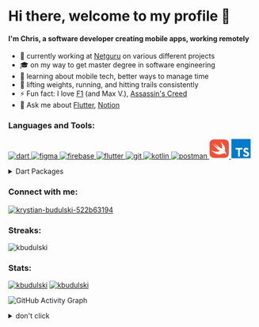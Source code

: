 # Hi there, welcome to my profile 👋

#### I'm Chris, a software developer creating mobile apps, working remotely

- 🔭 currently working at [Netguru](https://www.netguru.com) on various different projects
- 🎓 on my way to get master degree in software engineering
- 🌱 learning about mobile tech, better ways to manage time
- 🥏 lifting weights, running, and hitting trails consistently
- ⚡ Fun fact: I love [F1](https://f1tv.formula1.com/) (and Max V.), [Assassin's
Creed](https://www.ubisoft.com/en-gb/game/assassins-creed)
- 💬 Ask me about [Flutter](https://flutter.dev), [Notion](https://www.notion.so)

<h3 align="left">Languages and Tools:</h3>
<p align="left"> <a href="https://dart.dev" target="_blank" rel="noreferrer"> <img
            src="https://www.vectorlogo.zone/logos/dartlang/dartlang-icon.svg" alt="dart" width="40" height="40" /> </a>
    <a href="https://www.figma.com/" target="_blank" rel="noreferrer"> <img
            src="https://www.vectorlogo.zone/logos/figma/figma-icon.svg" alt="figma" width="40" height="40" /> </a> <a
        href="https://firebase.google.com/" target="_blank" rel="noreferrer"> <img
            src="https://www.vectorlogo.zone/logos/firebase/firebase-icon.svg" alt="firebase" width="40" height="40" />
    </a> <a href="https://flutter.dev" target="_blank" rel="noreferrer"> <img
            src="https://www.vectorlogo.zone/logos/flutterio/flutterio-icon.svg" alt="flutter" width="40" height="40" />
    </a> <a href="https://git-scm.com/" target="_blank" rel="noreferrer"> <img
            src="https://www.vectorlogo.zone/logos/git-scm/git-scm-icon.svg" alt="git" width="40" height="40" /> </a> <a
        href="https://kotlinlang.org" target="_blank" rel="noreferrer"> <img
            src="https://www.vectorlogo.zone/logos/kotlinlang/kotlinlang-icon.svg" alt="kotlin" width="40"
            height="40" /> </a> <a href="https://postman.com" target="_blank" rel="noreferrer"> <img
            src="https://www.vectorlogo.zone/logos/getpostman/getpostman-icon.svg" alt="postman" width="40"
            height="40" /> </a> <a href="https://developer.apple.com/swift/" target="_blank" rel="noreferrer"> <img
            src="https://raw.githubusercontent.com/devicons/devicon/master/icons/swift/swift-original.svg" alt="swift"
            width="40" height="40" /> </a> <a href="https://www.typescriptlang.org/" target="_blank" rel="noreferrer">
        <img src="https://raw.githubusercontent.com/devicons/devicon/master/icons/typescript/typescript-original.svg"
            alt="typescript" width="40" height="40" /> </a> </p>

<details>
    <summary>Dart Packages</summary>
    <a href="https://pub.dev/packages/shared_preferences" target="blank"><img
            src="https://img.shields.io/badge/shared_preferences-%230175C2.svg?style=for-the-badge&logo=dart&logoColor=white"
            alt="shared_preferences" /></a>
    <a href="https://pub.dev/packages/flutter_bloc" target="blank"><img
            src="https://img.shields.io/badge/flutter_bloc-%230175C2.svg?style=for-the-badge&logo=dart&logoColor=white"
            alt="flutter_bloc" /></a>
    <a href="https://pub.dev/packages/dio" target="blank"><img
            src="https://img.shields.io/badge/dio-%230175C2.svg?style=for-the-badge&logo=dart&logoColor=white"
            alt="dio" /></a>
    <a href="https://pub.dev/packages/geolocator" target="blank"><img
            src="https://img.shields.io/badge/geolocator-%230175C2.svg?style=for-the-badge&logo=dart&logoColor=white"
            alt="geolocator" /></a>
    <a href="https://pub.dev/packages/intl" target="blank"><img
            src="https://img.shields.io/badge/intl-%230175C2.svg?style=for-the-badge&logo=dart&logoColor=white"
            alt="intl" /></a>
    <a href="https://pub.dev/packages/get_it" target="blank"><img
            src="https://img.shields.io/badge/get_it-%230175C2.svg?style=for-the-badge&logo=dart&logoColor=white"
            alt="get_it" /></a>
    <a href="https://pub.dev/packages/device_preview" target="blank"><img
            src="https://img.shields.io/badge/device_preview-%230175C2.svg?style=for-the-badge&logo=dart&logoColor=white"
            alt="device_preview" /></a>
    <a href="https://pub.dev/packages/json_serializable" target="blank"><img
            src="https://img.shields.io/badge/json_serializable-%230175C2.svg?style=for-the-badge&logo=dart&logoColor=white"
            alt="json_serializable" /></a>
    <a href="https://pub.dev/packages/flutter_secure_storage" target="blank"><img
            src="https://img.shields.io/badge/flutter_secure_storage-%230175C2.svg?style=for-the-badge&logo=dart&logoColor=white"
            alt="flutter_secure_storage" /></a>
    <a href="https://pub.dev/packages/firebase_core" target="blank"><img
            src="https://img.shields.io/badge/firebase_core-%230175C2.svg?style=for-the-badge&logo=dart&logoColor=white"
            alt="firebase_core" /></a>
    <a href="https://pub.dev/packages/freezed" target="blank"><img
            src="https://img.shields.io/badge/freezed-%230175C2.svg?style=for-the-badge&logo=dart&logoColor=white"
            alt="freezed" /></a>
    <a href="https://pub.dev/packages/connectivity_plus" target="blank"><img
            src="https://img.shields.io/badge/connectivity_plus-%230175C2.svg?style=for-the-badge&logo=dart&logoColor=white"
            alt="connectivity_plus" /></a>
    <a href="https://pub.dev/packages/uni_links" target="blank"><img
            src="https://img.shields.io/badge/uni_links-%230175C2.svg?style=for-the-badge&logo=dart&logoColor=white"
            alt="uni_links" /></a>
    <a href="https://pub.dev/packages/dartz" target="blank"><img
            src="https://img.shields.io/badge/dartz-%230175C2.svg?style=for-the-badge&logo=dart&logoColor=white"
            alt="dartz" /></a>
    <a href="https://pub.dev/packages/injectable" target="blank"><img
            src="https://img.shields.io/badge/injectable-%230175C2.svg?style=for-the-badge&logo=dart&logoColor=white"
            alt="injectable" /></a>
    <a href="https://pub.dev/packages/mocktail" target="blank"><img
            src="https://img.shields.io/badge/mocktail-%230175C2.svg?style=for-the-badge&logo=dart&logoColor=white"
            alt="mocktail" /></a>
    <a href="https://pub.dev/packages/very_good_cli" target="blank"><img
            src="https://img.shields.io/badge/very_good_cli-%230175C2.svg?style=for-the-badge&logo=dart&logoColor=white"
            alt="very_good_cli" /></a>
    <a href="https://pub.dev/packages/very_good_analysis" target="blank"><img
            src="https://img.shields.io/badge/very_good_analysis-%230175C2.svg?style=for-the-badge&logo=dart&logoColor=white"
            alt="very_good_analysis" /></a>
    <a href="https://pub.dev/packages/alchemist" target="blank"><img
            src="https://img.shields.io/badge/alchemist-%230175C2.svg?style=for-the-badge&logo=dart&logoColor=white"
            alt="alchemist" /></a>
    <a href="https://pub.dev/packages/vrouter" target="blank"><img
            src="https://img.shields.io/badge/vrouter-%230175C2.svg?style=for-the-badge&logo=dart&logoColor=white"
            alt="vrouter" /></a>
    </br>
    <i>Sidenote: Packages related directly to UI are not listed here.</i>
</details>

<h3 align="left">Connect with me:</h3>
<p align="left">
    <a href="https://linkedin.com/in/krystian-budulski-522b63194" target="blank"><img align="center"
            src="https://raw.githubusercontent.com/rahuldkjain/github-profile-readme-generator/master/src/images/icons/Social/linked-in-alt.svg"
            alt="krystian-budulski-522b63194" height="30" width="40" /></a>
</p>

<h3 align="left">Streaks:</h3>
<a><img src="https://github-readme-streak-stats.herokuapp.com/?user=kbudulski&i&date_format=j%20M%5B%20Y%5D&count_private=true&theme=dark&background=24292E"
        alt="kbudulski" height="192px" /></a>

<h3 align="left">Stats:</h3>
<a href="https://github.com/anuraghazra/github-readme-stats"><img alt="kbudulski"
        src="https://github-readme-stats.vercel.app/api/?username=kbudulski&show_icons=true&include_all_commits=true&count_private=true&bg_color=24292E&title_color=9acd32&icon_color=9acd32&text_color=FFFFFF"
        height="192px" /></a> <a href="https://github.com/anuraghazra/github-readme-stats"><img alt="kbudulski"
        src="https://github-readme-stats.vercel.app/api/top-langs/?username=kbudulski&langs_count=8&layout=compact&bg_color=24292E&title_color=FFFFFF&text_color=FFFFFF"
        height="192px" /></a>

![GitHub Activity
Graph](https://activity-graph.herokuapp.com/graph?username=kbudulski&bg_color=24292E&color=FFFFFF&line=f50057&point=8FA5B4&hide_border=false&custom_title=Contribution%20graph)

<details>
    <summary>don't click</summary>
    <br />
    Hey, told you not to click! I apologize for this guy sleeping in my readme. I don't want to wake him up, so just
    stashed him here 😅
    <br />
    <br />
    <img src="https://media.giphy.com/media/ix8dIWbEovToc/giphy.gif" alt="description of gif" />
</details>

